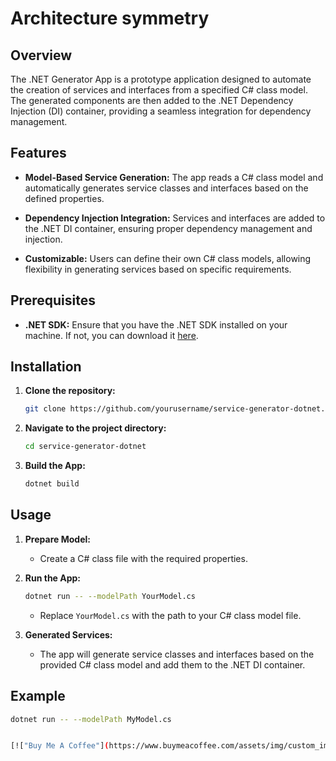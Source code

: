 # Architecture symmetry

## Overview

The .NET Generator App is a prototype application designed to automate the creation of services and interfaces from a specified C# class model. The generated components are then added to the .NET Dependency Injection (DI) container, providing a seamless integration for dependency management.

## Features

- **Model-Based Service Generation:** The app reads a C# class model and automatically generates service classes and interfaces based on the defined properties.

- **Dependency Injection Integration:** Services and interfaces are added to the .NET DI container, ensuring proper dependency management and injection.

- **Customizable:** Users can define their own C# class models, allowing flexibility in generating services based on specific requirements.

## Prerequisites

- **.NET SDK:** Ensure that you have the .NET SDK installed on your machine. If not, you can download it [here](https://dotnet.microsoft.com/download).

## Installation

1. **Clone the repository:**

    ```bash
    git clone https://github.com/yourusername/service-generator-dotnet.git
    ```

2. **Navigate to the project directory:**

    ```bash
    cd service-generator-dotnet
    ```

3. **Build the App:**

    ```bash
    dotnet build
    ```

## Usage

1. **Prepare Model:**
    - Create a C# class file with the required properties.

2. **Run the App:**

    ```bash
    dotnet run -- --modelPath YourModel.cs
    ```

    - Replace `YourModel.cs` with the path to your C# class model file.

3. **Generated Services:**
    - The app will generate service classes and interfaces based on the provided C# class model and add them to the .NET DI container.

## Example

```bash
dotnet run -- --modelPath MyModel.cs


[!["Buy Me A Coffee"](https://www.buymeacoffee.com/assets/img/custom_images/orange_img.png)](https://www.buymeacoffee.com/epirogov)
